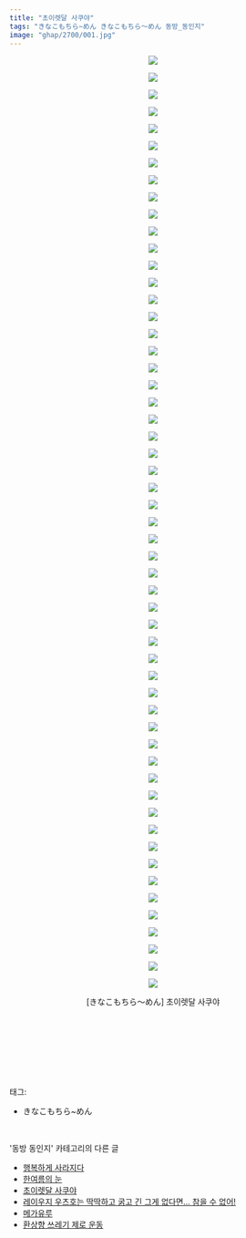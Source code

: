 ```yaml
---
title: "초이렛달 사쿠야"
tags: "きなこもちら~めん きなこもちら～めん 동방_동인지"
image: "ghap/2700/001.jpg"
---
```

<div class="article">
<p style="text-align: center; clear: none; float: none;"><img src="{{ site.nasurl }}/ghap/2700/001.jpg"/></p>
<p style="text-align: center; clear: none; float: none;"><img src="{{ site.nasurl }}/ghap/2700/002.jpg"/></p>
<p style="text-align: center; clear: none; float: none;"><img src="{{ site.nasurl }}/ghap/2700/003.jpg"/></p>
<p style="text-align: center; clear: none; float: none;"><img src="{{ site.nasurl }}/ghap/2700/004.jpg"/></p>
<p style="text-align: center; clear: none; float: none;"><img src="{{ site.nasurl }}/ghap/2700/005.jpg"/></p>
<p style="text-align: center; clear: none; float: none;"><img src="{{ site.nasurl }}/ghap/2700/006.jpg"/></p>
<p style="text-align: center; clear: none; float: none;"><img src="{{ site.nasurl }}/ghap/2700/007.jpg"/></p>
<p style="text-align: center; clear: none; float: none;"><img src="{{ site.nasurl }}/ghap/2700/008.jpg"/></p>
<p style="text-align: center; clear: none; float: none;"><img src="{{ site.nasurl }}/ghap/2700/009.jpg"/></p>
<p style="text-align: center; clear: none; float: none;"><img src="{{ site.nasurl }}/ghap/2700/010.jpg"/></p>
<p style="text-align: center; clear: none; float: none;"><img src="{{ site.nasurl }}/ghap/2700/011.jpg"/></p>
<p style="text-align: center; clear: none; float: none;"><img src="{{ site.nasurl }}/ghap/2700/012.jpg"/></p>
<p style="text-align: center; clear: none; float: none;"><img src="{{ site.nasurl }}/ghap/2700/013.jpg"/></p>
<p style="text-align: center; clear: none; float: none;"><img src="{{ site.nasurl }}/ghap/2700/014.jpg"/></p>
<p style="text-align: center; clear: none; float: none;"><img src="{{ site.nasurl }}/ghap/2700/015.jpg"/></p>
<p style="text-align: center; clear: none; float: none;"><img src="{{ site.nasurl }}/ghap/2700/016.jpg"/></p>
<p style="text-align: center; clear: none; float: none;"><img src="{{ site.nasurl }}/ghap/2700/017.jpg"/></p>
<p style="text-align: center; clear: none; float: none;"><img src="{{ site.nasurl }}/ghap/2700/018.jpg"/></p>
<p style="text-align: center; clear: none; float: none;"><img src="{{ site.nasurl }}/ghap/2700/019.jpg"/></p>
<p style="text-align: center; clear: none; float: none;"><img src="{{ site.nasurl }}/ghap/2700/020.jpg"/></p>
<p style="text-align: center; clear: none; float: none;"><img src="{{ site.nasurl }}/ghap/2700/021.jpg"/></p>
<p style="text-align: center; clear: none; float: none;"><img src="{{ site.nasurl }}/ghap/2700/022.jpg"/></p>
<p style="text-align: center; clear: none; float: none;"><img src="{{ site.nasurl }}/ghap/2700/023.jpg"/></p>
<p style="text-align: center; clear: none; float: none;"><img src="{{ site.nasurl }}/ghap/2700/024.jpg"/></p>
<p style="text-align: center; clear: none; float: none;"><img src="{{ site.nasurl }}/ghap/2700/025.jpg"/></p>
<p style="text-align: center; clear: none; float: none;"><img src="{{ site.nasurl }}/ghap/2700/026.jpg"/></p>
<p style="text-align: center; clear: none; float: none;"><img src="{{ site.nasurl }}/ghap/2700/027.jpg"/></p>
<p style="text-align: center; clear: none; float: none;"><img src="{{ site.nasurl }}/ghap/2700/028.jpg"/></p>
<p style="text-align: center; clear: none; float: none;"><img src="{{ site.nasurl }}/ghap/2700/029.jpg"/></p>
<p style="text-align: center; clear: none; float: none;"><img src="{{ site.nasurl }}/ghap/2700/030.jpg"/></p>
<p style="text-align: center; clear: none; float: none;"><img src="{{ site.nasurl }}/ghap/2700/031.jpg"/></p>
<p style="text-align: center; clear: none; float: none;"><img src="{{ site.nasurl }}/ghap/2700/032.jpg"/></p>
<p style="text-align: center; clear: none; float: none;"><img src="{{ site.nasurl }}/ghap/2700/033.jpg"/></p>
<p style="text-align: center; clear: none; float: none;"><img src="{{ site.nasurl }}/ghap/2700/034.jpg"/></p>
<p style="text-align: center; clear: none; float: none;"><img src="{{ site.nasurl }}/ghap/2700/035.jpg"/></p>
<p style="text-align: center; clear: none; float: none;"><img src="{{ site.nasurl }}/ghap/2700/036.jpg"/></p>
<p style="text-align: center; clear: none; float: none;"><img src="{{ site.nasurl }}/ghap/2700/037.jpg"/></p>
<p style="text-align: center; clear: none; float: none;"><img src="{{ site.nasurl }}/ghap/2700/038.jpg"/></p>
<p style="text-align: center; clear: none; float: none;"><img src="{{ site.nasurl }}/ghap/2700/039.jpg"/></p>
<p style="text-align: center; clear: none; float: none;"><img src="{{ site.nasurl }}/ghap/2700/040.jpg"/></p>
<p style="text-align: center; clear: none; float: none;"><img src="{{ site.nasurl }}/ghap/2700/041.jpg"/></p>
<p style="text-align: center; clear: none; float: none;"><img src="{{ site.nasurl }}/ghap/2700/042.jpg"/></p>
<p style="text-align: center; clear: none; float: none;"><img src="{{ site.nasurl }}/ghap/2700/043.jpg"/></p>
<p style="text-align: center; clear: none; float: none;"><img src="{{ site.nasurl }}/ghap/2700/044.jpg"/></p>
<p style="text-align: center; clear: none; float: none;"><img src="{{ site.nasurl }}/ghap/2700/045.jpg"/></p>
<p style="text-align: center; clear: none; float: none;"><img src="{{ site.nasurl }}/ghap/2700/046.jpg"/></p>
<p style="text-align: center; clear: none; float: none;"><img src="{{ site.nasurl }}/ghap/2700/047.jpg"/></p>
<p style="text-align: center; clear: none; float: none;"><img src="{{ site.nasurl }}/ghap/2700/048.jpg"/></p>
<p style="text-align: center; clear: none; float: none;"><img src="{{ site.nasurl }}/ghap/2700/049.jpg"/></p>
<p style="text-align: center; clear: none; float: none;"><img src="{{ site.nasurl }}/ghap/2700/050.jpg"/></p>
<p style="text-align: center; clear: none; float: none;"><img src="{{ site.nasurl }}/ghap/2700/051.jpg"/></p>
<p style="text-align: center; clear: none; float: none;"><img src="{{ site.nasurl }}/ghap/2700/052.jpg"/></p>
<p style="text-align: center; clear: none; float: none;"><img src="{{ site.nasurl }}/ghap/2700/053.jpg"/></p>
<p style="text-align: center; clear: none; float: none;"><img src="{{ site.nasurl }}/ghap/2700/054.jpg"/></p>
<p style="text-align: center; clear: none; float: none;"><img src="{{ site.nasurl }}/ghap/2700/055.jpg"/></p>
<p style="text-align: center; clear: none; float: none;">[きなこもちら～めん] 초이렛달 사쿠야</p>
<p style="text-align: center; clear: none; float: none;"><br/></p>
<p style="text-align: center; clear: none; float: none;"><br/></p>
<p><br/></p>
</div><br/>
<div class="tagTrail">
<p>태그: </p>
<ul>
<li>きなこもちら~めん</li>
</ul>
</div><br/>
<div class="another">
<p>'동방 동인지' 카테고리의 다른 글</p>
<ul>
<li><a href="/2016-10-30-ghap_2702">행복하게 사라지다</a></li>
<li><a href="/2016-10-30-ghap_2701">한여름의 눈</a></li>
<li><a href="/2016-10-30-ghap_2700">초이렛달 사쿠야</a></li>
<li><a href="/2016-10-30-ghap_2698">레이우지 우츠호는 딱딱하고 굵고 긴 그게 없다면... 참을 수 없어!</a></li>
<li><a href="/2016-10-30-ghap_2697">메가유루</a></li>
<li><a href="/2016-10-30-ghap_2696">환상향 쓰레기 제로 운동</a></li>
</ul>
</div><br/>
<div class="cb_module cb_fluid">
<div class="cb_wrt cb_profile">
</div><!-- commentList close -->
</div><br/>
